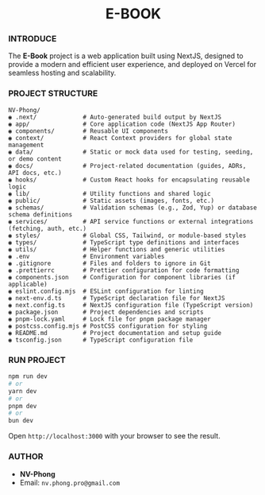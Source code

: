 <h1 align="center">E-BOOK</h1>

### INTRODUCE

The **E-Book** project is a web application built using NextJS, designed to provide a modern and efficient user experience, and deployed on Vercel for seamless hosting and scalability.

### PROJECT STRUCTURE

```
NV-Phong/
◉ .next/             # Auto-generated build output by NextJS
◉ app/               # Core application code (NextJS App Router)
◉ components/        # Reusable UI components
◉ context/           # React Context providers for global state management
◉ data/              # Static or mock data used for testing, seeding, or demo content
◉ docs/              # Project-related documentation (guides, ADRs, API docs, etc.)
◉ hooks/             # Custom React hooks for encapsulating reusable logic
◉ lib/               # Utility functions and shared logic
◉ public/            # Static assets (images, fonts, etc.)
◉ schemas/           # Validation schemas (e.g., Zod, Yup) or database schema definitions
◉ services/          # API service functions or external integrations (fetching, auth, etc.)
◉ styles/            # Global CSS, Tailwind, or module-based styles
◉ types/             # TypeScript type definitions and interfaces
◉ utils/             # Helper functions and generic utilities
◉ .env               # Environment variables
◉ .gitignore         # Files and folders to ignore in Git
◉ .prettierrc        # Prettier configuration for code formatting
◉ components.json    # Configuration for component libraries (if applicable)
◉ eslint.config.mjs  # ESLint configuration for linting
◉ next-env.d.ts      # TypeScript declaration file for NextJS
◉ next.config.ts     # NextJS configuration file (TypeScript version)
◉ package.json       # Project dependencies and scripts
◉ pnpm-lock.yaml     # Lock file for pnpm package manager
◉ postcss.config.mjs # PostCSS configuration for styling
◉ README.md          # Project documentation and setup guide
◉ tsconfig.json      # TypeScript configuration file
```

### RUN PROJECT

```sh
npm run dev
# or
yarn dev
# or
pnpm dev
# or
bun dev
```

Open `http://localhost:3000` with your browser to see the result.

### AUTHOR

-  **NV-Phong**
-  Email: `nv.phong.pro@gmail.com`

